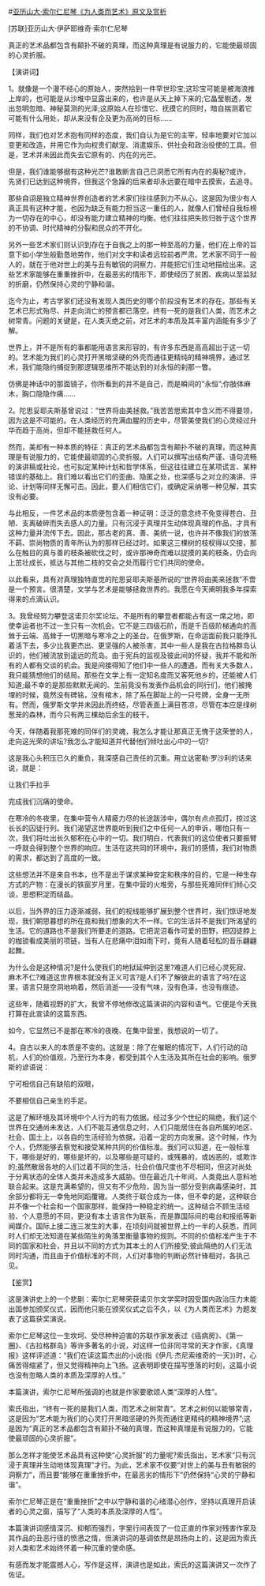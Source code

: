 #[亚历山大·索尔仁尼琴《为人类而艺术》原文及赏析](https://www.vrrw.net/wx/14552.html)

[苏联]亚历山大·伊萨耶维奇·索尔仁尼琴

真正的艺术品都包含有颠扑不破的真理，而这种真理是有说服力的，它能使最顽固的心灵折服。

【演讲词】

1。就像是一个漫不经心的原始人，突然拾到一件罕世珍宝;这珍宝可能是被海浪推上岸的，也可能是从沙堆中显露出来的，也许是从天上掉下来的;它晶莹剔透，发出忽明忽暗、神秘莫测的光泽;这原始人在珍惜它、抚摸它的同时，暗自揣测着它可能有什么用处，却从来没有企及更为高尚的目标……

同样，我们也对艺术抱有同样的态度，我们自认为是它的主宰，轻率地要对它加以变更和改造，并用它作为向权贵们献宠、消遣娱乐、供社会和政治役使的工具。但是，艺术并未因此而失去它原有的、内在的光芒。

但是，我们谁能够据有这种光芒?谁敢断言自己已洞悉它所有内在的奥秘?或许，先贤们已达到这种境界，但我这个急躁的后来者却永远要在暗中去摸索，去追寻。

那些自诩是独立精神世界创造者的艺术家们往往感到力不从心，这是因为很少有人真正具有这种才能，也因为缺乏有能力担当这一重任的人，就像人们曾经自我标榜为一切存在的中心，却没有能力建立精神的均衡。他们往往把失败归咎于这个世界的不协调、时代精神的分裂和民众的不开化。

另外一些艺术家们则认识到存在于自我之上的那一种至高的力量，他们在上帝的旨意下如小学生般勤恳地劳作，他们对文字和读者远较前者严肃。艺术家不同于一般人的，就在于他对世上的美与丑有敏锐的洞察力，并能把它们生动地描绘出来。这些艺术家能够在重重挫折中，在最恶劣的情形下，即使经历了贫困、疾病以至监狱的折磨，仍然保持心灵的宁静和谐。

迄今为止，考古学家们还没有发现人类历史的哪个阶段没有艺术的存在。那些有关艺术已形式殆尽、并走向消亡的预言都已落空。终有一死的是我们人类，而艺术之树常青。问题的关键是，在人类灭绝之前，对艺术的本质及其丰富内涵能有多少了解。

世界上，并不是所有的事都能用语言来形容的，有许多东西是高高超出于这一切的。艺术能为我们的心灵打开黑暗坚硬的外壳而通往更精纯的精神境界，通过艺术，我们能隐约捕捉到那逻辑思维所不能达到的对永恒的刹那一瞥。

仿佛是神话中的那面镜子，你所看到的并不是自己，而是瞬间的“永恒”;你肢体麻木，胸口隐隐作痛……



2。陀思妥耶夫斯基曾说过：“世界将由美拯救。”我苦苦思索其中含义而不得要领，因为这是不可能的。在人类经历的充满血腥的历史中，尽管美使我们的心灵经过升华而趋于高尚，但却不能拯救任何人。

然而，美却有一种本质的特征：真正的艺术品都包含有颠扑不破的真理，而这种真理是有说服力的，它能使最顽固的心灵折服。人们可以撰写出结构严谨、语句流畅的演讲稿或社论，也可拟定某种计划和哲学体系，但这往往建立在某项谎言、某种错误的基础上。我们难以看出它们的歪曲、隐匿之处，也深感与之对立的演讲、评论、计划等同样无懈可击。因此，要人们相信它们，或确定采纳哪一种见解，其实没有必要。

与此相反，一件艺术品的本质便包含着一种证明：泛泛的意念终不免变得苍白、丑陋、支离破碎而失去感人的力量。只有沉浸于真理并生动体现真理的作品，才具有这种力量并流传下去。因此，那古老的真、善、美统一说，也许并不像我们的放荡不羁、崇尚物质的青年所认为的那样已经过时。如果这三棵树的枝杈得以交接，那么在触目的真与善的枝条被砍伐之时，或许那神奇而难以捉摸的美的枝条，仍会向上茁壮成长，抵达与其他二枝的交会之处而履行它们共同的使命。

以此看来，具有对真理独特直觉的陀思妥耶夫斯基所说的“世界将由美来拯救”不啻是一个预言。很清楚，文学与艺术是能够拯救世界的。我愿在今天阐明我多年探索得来的点滴认识。

3。我曾经努力攀登这诺贝尔奖论坛。不是所有的攀登者都能占有这一席之地，即使幸运者也不过一生只有一次机会。它不是三四级石阶，而是千百级阶梯通向的高耸于云端、高耸于一切黑暗与寒冷之上的圣台。在俄罗斯，在命运面前我只能挣扎着活下去，多少比我更杰出、更坚强的人被杀害，其中一些人是我在古拉格群岛认识的，他们被流放到遥远的荒岛。由于宪兵的监视及彼此间的怀疑，我并不能和所有的人都有交谈的机会。我是间接得知了他们中一些人的遭遇，而有关大多数人，我只能猜想他们的结局。那些在文学上有一定知名度而又客死他乡的，还能被人们知道;最不幸的是那些默默无闻的、生前竟没有发表作品机会的同行们，他们被掩埋的时候，竟然没有碑铭，没有棺木，除了系在脚趾上的一只号牌，全身一无所有。然而，俄罗斯文学并未因此而终结，尽管表面上满目苍凉，尽管在本应是绿树葱茏的森林，而今只有两三棵劫后余生的枝干。

今天，伴随着我那死难的同伴们的灵魂，我怎么才能让那真正无愧于这荣誉的人，走向这光荣的讲坛?我怎么才能知道并代替他们倾吐出心中的一切?

这是我心头积压已久的重负，我深感自己责任的沉重。用立达密勒·罗沙利的话来说，就是：

让我们手拉手

完成我们沉痛的使命。

在寒冷的冬夜里，在集中营令人精疲力尽的长途跋涉中，偶尔有点点孤灯，掠过这长长的囚徒行列。我们渴望这世界能听到我们之中任何一人的申诉，哪怕只有一次，我们将吐出长久郁积在心中的一切。我们明白，代表我们的这位使者只要振臂一呼就会得到整个世界的响应。生活在这共同的环境中，我们的感情，我们对物质的需求，都达到了高度的一致。

这些想法并不是来自书本，也不是出于谋求某种安定和秩序的目的，它是一种生存方式的产物：在漫长的铁窗岁月里，在集中营的火堆旁，与那些死难同伴们倾心交谈，思想积淀而结晶。

以后，当外界的压力逐渐减弱，我们的视线能够扩展到整个世界时，我们惊讶地发现，我们朝思暮想的所在竟和我们想象的大不一样。它的生活并不是我们所渴望的生活。它的道路也不是我们所要走的道路。它把泥沼看作可爱的田野，把囚徒脖上的枷锁看成美丽的项链，当有人在悲痛中泪如雨下时，竟有人随着轻松的音乐翩翩起舞。

为什么会是这种情况?是什么使我们的地狱延伸到这里?难道人们已经心灵死寂、麻木不仁?难道这世界根本就没有正义可言?是人们不了解彼此的语言了吗?在这里，语言只是空洞地响着，然后消逝——没有气味，没有色泽，也没有痕迹。

这些年，随着视野的扩大，我曾不停地修改这篇演讲的内容和语气。它便是今天我打算在此宣读的这篇东西。

如今，它显然已不是那在寒冷的夜晚、在集中营里，我想说的一切了。

4。自古以来人的本质是不变的。这就是：除了在催眠的情况下，人们行动的动机，人们的价值观，乃至行为本身，都受到其个人生活及其所在社会的影响。俄罗斯的谚语说：

宁可相信自己有缺陷的双眼，

不要相信自己亲生的手足。

这是了解环境及其环境中个人行为的有力依据。经过多少个世纪的隔绝，我们这个世界在交通尚未发达，人们不能互通信息之时，人们只能居住在各自所属的地区、社会、国土上，以各自的生活经验为依据，沿着一定的方向发展。这个时候，作为个人，仍然能够去察觉和接受某种共同的价值标准。我们可以知道，在一般标准下，哪些是好的，哪些是坏的，以及哪些是可疑的，或残暴的，或凶恶的，或欺诈的;虽然散居各地的人们过着不同的生活，社会价值尺度也不尽相同，但这对尚处于分离状态的全体人类并未造成多大威胁。但在最近几十年间，人类竟出人意料地联合起来。这是充满希望的，但又有不少危险，因为当一部分受到病毒感染时，其余部分都将无一幸免地同蹈覆辙。人类终于联合成为一体，但不幸的是，这种联合并不像一个社会和一个国家那样，能保持一种稳定的统一。这种结合不顾生活经验、个人意愿的不同，更没有本土语言作为联系，而是靠国际间的电台和报纸等新闻媒介。国际上接二连三发生的大事，在顷刻间就被世界上约一半的人获悉，而同时人们却无法知道在某些陌生的角落里衡量事物的规则。不同的价值标准产生于不同的国家和社会，并且以不同的方式为其本土的人们所接受;彼此隔绝的人们无法同时沟通，而且由于价值标准的不同，人们对事物的判断必然针锋相对，各执己见。

【鉴赏】

这是演讲史上的一个悲剧：索尔仁尼琴荣获诺贝尔文学奖时因受国内政治压力未能出国参加颁奖仪式，因而他只能在颁奖仪式之后不久，以《为人类而艺术》为题发表了这篇获奖演说。

索尔仁尼琴这位一生坎坷、受尽种种迫害的苏联作家发表过《癌病房》、《第一圈》、《古拉格群岛》等许多著名的小说，对这样一位非同寻常的天才作家，《真理报》这样评述道：“我们在读这篇杰出的小说(指《伊凡·杰尼索维奇的一天》)时，心痛苦得缩紧了，但又觉得精神向上飞扬。这表明即使在描写堕落的时刻，这篇小说也没有忽略人类的本质及深厚的人性。”

本篇演讲，索尔仁尼琴所强调的也就是作家要歌颂人类“深厚的人性”。

索氏指出，“终有一死的是我们人类，而艺术之树常青”。艺术之树何以能够常青，这是因为“艺术能为我们的心灵打开黑暗坚硬的外壳而通往更精纯的精神境界”;这是因为“真正的艺术品都包含有颠扑不破的真理，而这种真理是有说服力的，它能使最顽固的心灵折服”。

那么怎样才能使艺术品具有这种使“心灵折服”的力量呢?索氏指出，艺术家“只有沉浸于真理并生动地体现真理”才行。为此，艺术家不仅要“对世上的美与丑有敏锐的洞察力”，而且要“能够在重重挫折中，在最恶劣的情形下”仍然保持“心灵的宁静和谐”。

索尔仁尼琴正是在“重重挫折”之中以宁静和谐的心绪潜心创作，坚持以真理开启读者的心灵之窗，描写了“人类的本质及深厚的人性”。

本篇演讲词感情深沉、抑郁而强烈，字里行间表现了一位正直的作家对残害作家及其作品的丑恶行径的愤懑之情，但演讲词的基调依然是昂扬向上的，这是因为索氏对人类和艺术始终怀着一种沉重的使命感。

有感而发才能震撼人心，写作是这样，演讲也是如此，索氏的这篇演讲又一次作了佐证。

